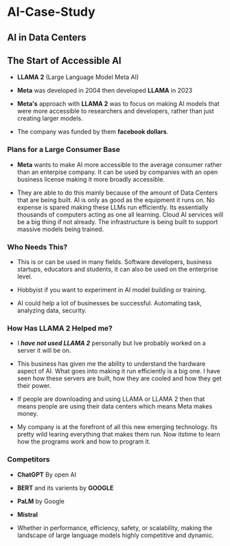 # AI-Case-Study

## AI in Data Centers

## The Start of Accessible AI

* **LLAMA 2** (Large Language Model Meta AI)

* **Meta** was developed in 2004 then developed **LLAMA** in 2023 

* **Meta's** approach with **LLAMA 2** was to focus on making AI models that were more accessible to researchers and developers, rather than   just creating larger models.

* The company was funded by them **facebook dollars**. 

### Plans for a Large Consumer Base

* **Meta** wants to make AI more accessible to the average consumer rather than an enterpise company. It can be used by companies with an open business license making it more broadly accessible. 

* They are able to do this mainly because of the amount of Data Centers that are being built. AI is only as good as the equipment it runs on. No expense is spared making these LLMs run efficiently. Its essentially thousands of computers acting as one all learning.  Cloud AI services will be a big thing if not already. The infrastructure is being built to support massive models being trained. 

### Who Needs This?

* This is or can be used in many fields. Software developers, business startups, educators and students, it can also be used on the  enterprise level.

* Hobbyist if you  want to experiment in AI model building or training.

* AI could help a lot of businesses be successful. Automating task, analyzing data, security.

### How Has LLAMA 2 Helped me?
* I ***have not used LLAMA 2*** personally but Ive probably worked on a server it will be on.

* This business has given me the ability to understand the hardware aspect of AI. What goes into making it run efficiently is a big one. I have seen how these servers are built, how they are cooled and how they get their power. 

* If people are downloading and using LLAMA or LLAMA 2 then that means people are using their data centers which means Meta makes money.

* My company is at the forefront of all this new emerging technology. Its pretty wild learing everything that makes them run. Now itstime to learn how the programs work and how to program it. 

### Competitors

* **ChatGPT** By open AI

* **BERT** and its varients by **GOOGLE**

* **PaLM** by Google

* **Mistral**

* Whether in performance, efficiency, safety, or scalability, making the landscape of large language models highly competitive and dynamic.

